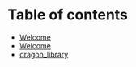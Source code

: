 # Table of contents

* [Welcome](README.md)
* [Welcome](welcome.md)
* [dragon\_library](dragon_library.md)
